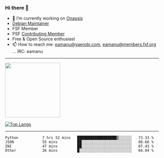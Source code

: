 ### Hi there 👋


- 🔭 I’m currently working on [Onapsis](http://onapsis.com)
- [Debian Maintainer](https://qa.debian.org/developer.php?login=eamanu%40yaerobi.com)
- FSF Member
- PSF [Contributing Member](https://www.python.org/psf/membership/#what-membership-classes-are-there)
- Free & Open Source enthusiast 
- 📫 How to reach me: eamanu@yaerobi.com, eamanu@members.fsf.org ... IRC: eamanu

---

<img height="180em" src="https://github-readme-stats.vercel.app/api?theme=dark&username=eamanu&show_icons=true&hide_border=true&&count_private=true&include_all_commits=true" />

[![Top Langs](https://github-readme-stats.vercel.app/api/top-langs/?theme=dark&username=eamanu&layout=compact)](https://github.com/anuraghazra/github-readme-stats)

---

<!--START_SECTION:waka-->

```text
Python           7 hrs 52 mins   ██████████████████▒░░░░░░   73.33 %
JSON             55 mins         ██░░░░░░░░░░░░░░░░░░░░░░░   08.66 %
INI              47 mins         ██░░░░░░░░░░░░░░░░░░░░░░░   07.43 %
Other            26 mins         █░░░░░░░░░░░░░░░░░░░░░░░░   04.04 %
```

<!--END_SECTION:waka-->
